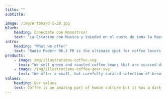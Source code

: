 ```yaml
---
title: ""
subtitle:

image: /img/Artboard 1-20.jpg
blurb:
    heading: Conectate con Nosostros!
    text: "La Estacion con Musica y Vaiedad en el gusto de toda la Raza,Del pueblo y para el pueblo.Conectate y comunicate con nosotros tu eres el que manda en radio Poderr 96.3 FM.Con Mas Poderr!"
intro:
    heading: "What we offer"
    text: "Radio Poderr 96.3 FM is the ultimate spot for coffee lovers who want to learn about their java’s origin and support the farmers that grew it. We take coffee production, roasting and brewing seriously and we’re glad to pass that knowledge to anyone."
products:
    - image: img/illustrations-coffee.svg
      text: "We sell green and roasted coffee beans that are sourced directly from independent farmers and farm cooperatives. We’re proud to offer a variety of coffee beans grown with great care for the environment and local communities. Check our post or contact us directly for current availability."
    - image: /img/illustrations-coffee-gear.svg
      text: "We offer a small, but carefully curated selection of brewing gear and tools for every taste and experience level. No matter if you roast your own beans or just bought your first french press, you’ll find a gadget to fall in love with in our shop."
values:
    heading: Our values
    text: Coffee is an amazing part of human culture but it has a dark side too – one of colonialism and mindless abuse of natural resources and human lives. We want to turn this around and return the coffee trade to the drink’s exhilarating, empowering and unifying nature.
---
```


